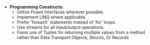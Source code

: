 - **Programming Constructs**:
	- Utilize Fluent Interfaces wherever possible.
	- Implement LINQ where applicable.
	- Prefer 'foreach' statements instead of 'for' loops.
	- Use streams for all input/output operations.
	- Favor use of Tuples for returning multiple values from a method rather than Data Transport Objects, Structs, Or Records
